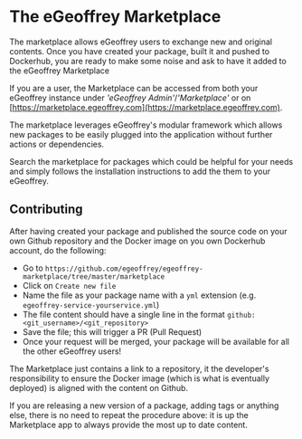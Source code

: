 # The eGeoffrey Marketplace

The marketplace allows eGeoffrey users to exchange new and original contents. Once you have created your package, built it and pushed to Dockerhub, you are ready to make some noise and ask to have it added to the eGeoffrey Marketplace

If you are a user, the Marketplace can be accessed from both your eGeoffrey instance under *'eGeoffrey Admin'*/*'Marketplace'* or on [https://marketplace.egeoffrey.com](https://marketplace.egeoffrey.com).

The marketplace leverages eGeoffrey's modular framework which allows new packages to be easily plugged into the application without further actions or dependencies.

Search the marketplace for packages which could be helpful for your needs and simply follows the installation instructions to add the them to your eGeoffrey.

## Contributing

After having created your package and published the source code on your own Github repository and the Docker image on you own Dockerhub account, do the following:

* Go to `https://github.com/egeoffrey/egeoffrey-marketplace/tree/master/marketplace`
* Click on `Create new file`
* Name the file as your package name with a `yml` extension (e.g. `egeoffrey-service-yourservice.yml`)
* The file content should have a single line in the format `github: <git_username>/<git_repository>`
* Save the file; this will trigger a PR (Pull Request) 
* Once your request will be merged, your package will be available for all the other eGeoffrey users!

The Marketplace just contains a link to a repository, it the developer's responsibility to ensure the Docker image (which is what is  eventually deployed) is aligned with the content on Github.

If you are releasing a new version of a package, adding tags or anything else, there is no need to repeat the procedure above: it is up the Marketplace app to always provide the most up to date content.